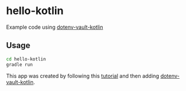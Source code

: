 # hello-kotlin

Example code using [dotenv-vault-kotlin](https://github.com/dotenv-org/dotenv-vault-kotlin)

## Usage

```bash
cd hello-kotlin
gradle run
```

This app was created by following this [tutorial](https://docs.gradle.org/current/samples/sample_building_kotlin_applications.html) and then adding [dotenv-vault-kotlin](https://github.com/dotenv-org/dotenv-vault-kotlin).
